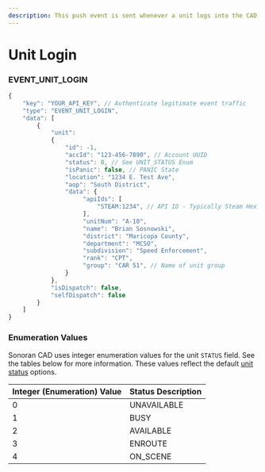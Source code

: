 ```yaml
---
description: This push event is sent whenever a unit logs into the CAD.
---
```


# Unit Login

### EVENT\_UNIT\_LOGIN

```javascript
{
    "key": "YOUR_API_KEY", // Authenticate legitimate event traffic
    "type": "EVENT_UNIT_LOGIN",
    "data": [
        {
            "unit":
            {
                "id": -1,
                "accId": "123-456-7890", // Account UUID
                "status": 0, // See UNIT_STATUS Enum
                "isPanic": false, // PANIC State
                "location": "1234 E. Test Ave",
                "aop": "South District",
                "data": {
                     "apiIds": [
                         "STEAM:1234", // API ID - Typically Steam Hex
                     ],
                     "unitNum": "A-10",
                     "name": "Brian Sosnowski",
                     "district": "Maricopa County",
                     "department": "MCSO",
                     "subdivision": "Speed Enforcement",
                     "rank": "CPT",
                     "group": "CAR 51", // Name of unit group
                }
            },
            "isDispatch": false,
            "selfDispatch": false
        }
    ]
}
```

### Enumeration Values

Sonoran CAD uses integer enumeration values for the unit `STATUS` field. See the tables below for more information. These values reflect the default [unit status](../../../../tutorials/customization/unit-status-codes.md) options.

| Integer \(Enumeration\) Value | Status Description |
| :--- | :--- |
| 0 | UNAVAILABLE |
| 1 | BUSY |
| 2 | AVAILABLE |
| 3 | ENROUTE |
| 4 | ON\_SCENE |

